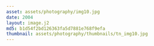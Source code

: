 ```yaml
---
asset: assets/photography/img10.jpg
date: 2004
layout: image.j2
md5: b1d54f2bd126363fa5d7881e768f9efa
thumbnail: assets/photography/thumbnails/tn_img10.jpg
---
```


